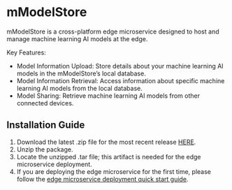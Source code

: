 # mModelStore
mModelStore is a cross-platform edge microservice designed to host and manage machine learning AI models at the edge.

Key Features:
- Model Information Upload: Store details about your machine learning AI models in the mModelStore’s local database.
- Model Information Retrieval: Access information about specific machine learning AI models from the local database.
- Model Sharing: Retrieve machine learning AI models from other connected devices.

## Installation Guide

1. Download the latest .zip file for the most recent release [HERE](https://github.com/edgeMicroservice/mModelStore/releases).
2. Unzip the package.
3. Locate the unzipped .tar file; this artifact is needed for the edge microservice deployment.
4. If you are deploying the edge microservice for the first time, please follow the [edge microservice deployment quick start guide](https://devdocs.mimik.com/tutorials/01-submenu).
